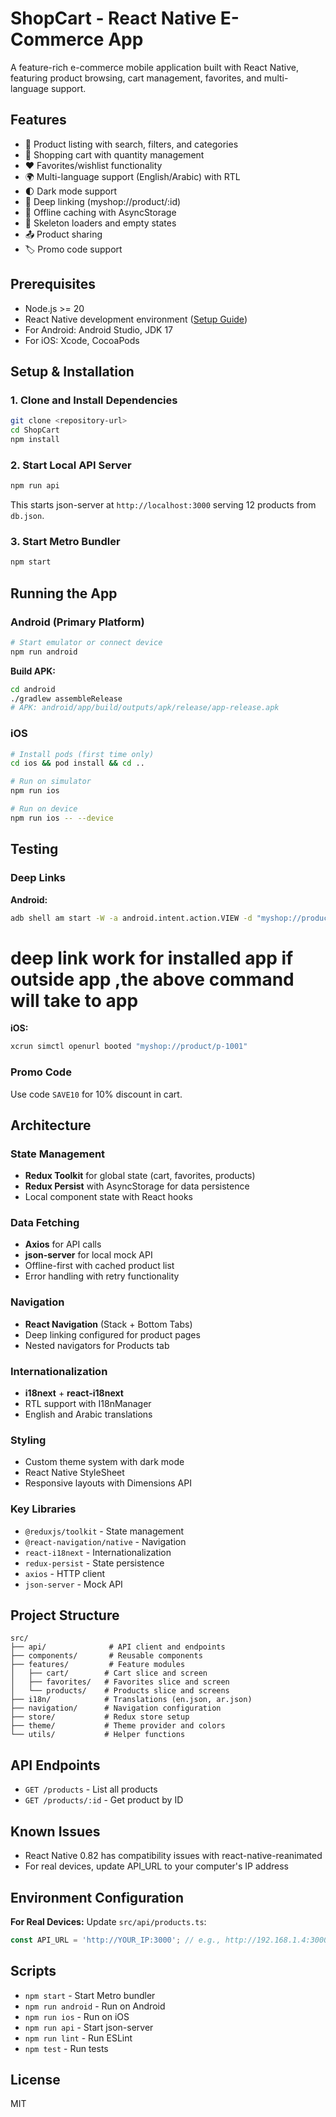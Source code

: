 # ShopCart - React Native E-Commerce App

A feature-rich e-commerce mobile application built with React Native, featuring product browsing, cart management, favorites, and multi-language support.

## Features

- 📱 Product listing with search, filters, and categories
- 🛒 Shopping cart with quantity management
- ❤️ Favorites/wishlist functionality
- 🌍 Multi-language support (English/Arabic) with RTL
- 🌓 Dark mode support
- 🔗 Deep linking (myshop://product/:id)
- 💾 Offline caching with AsyncStorage
- 🎨 Skeleton loaders and empty states
- 📤 Product sharing
- 🏷️ Promo code support

## Prerequisites

- Node.js >= 20
- React Native development environment ([Setup Guide](https://reactnative.dev/docs/set-up-your-environment))
- For Android: Android Studio, JDK 17
- For iOS: Xcode, CocoaPods

## Setup & Installation

### 1. Clone and Install Dependencies

```bash
git clone <repository-url>
cd ShopCart
npm install
```

### 2. Start Local API Server

```bash
npm run api
```

This starts json-server at `http://localhost:3000` serving 12 products from `db.json`.

### 3. Start Metro Bundler

```bash
npm start
```

## Running the App

### Android (Primary Platform)

```bash
# Start emulator or connect device
npm run android
```

**Build APK:**
```bash
cd android
./gradlew assembleRelease
# APK: android/app/build/outputs/apk/release/app-release.apk
```

### iOS

```bash
# Install pods (first time only)
cd ios && pod install && cd ..

# Run on simulator
npm run ios

# Run on device
npm run ios -- --device
```

## Testing

### Deep Links

**Android:**
```bash
adb shell am start -W -a android.intent.action.VIEW -d "myshop://product/p-1001"
```
# deep link work for installed app if outside app ,the above command will take to app
**iOS:**
```bash
xcrun simctl openurl booted "myshop://product/p-1001"
```

### Promo Code
Use code `SAVE10` for 10% discount in cart.

## Architecture

### State Management
- **Redux Toolkit** for global state (cart, favorites, products)
- **Redux Persist** with AsyncStorage for data persistence
- Local component state with React hooks

### Data Fetching
- **Axios** for API calls
- **json-server** for local mock API
- Offline-first with cached product list
- Error handling with retry functionality

### Navigation
- **React Navigation** (Stack + Bottom Tabs)
- Deep linking configured for product pages
- Nested navigators for Products tab

### Internationalization
- **i18next** + **react-i18next**
- RTL support with I18nManager
- English and Arabic translations

### Styling
- Custom theme system with dark mode
- React Native StyleSheet
- Responsive layouts with Dimensions API

### Key Libraries
- `@reduxjs/toolkit` - State management
- `@react-navigation/native` - Navigation
- `react-i18next` - Internationalization
- `redux-persist` - State persistence
- `axios` - HTTP client
- `json-server` - Mock API

## Project Structure

```
src/
├── api/              # API client and endpoints
├── components/       # Reusable components
├── features/         # Feature modules
│   ├── cart/        # Cart slice and screen
│   ├── favorites/   # Favorites slice and screen
│   └── products/    # Products slice and screens
├── i18n/            # Translations (en.json, ar.json)
├── navigation/      # Navigation configuration
├── store/           # Redux store setup
├── theme/           # Theme provider and colors
└── utils/           # Helper functions
```

## API Endpoints

- `GET /products` - List all products
- `GET /products/:id` - Get product by ID

## Known Issues

- React Native 0.82 has compatibility issues with react-native-reanimated
- For real devices, update API_URL to your computer's IP address

## Environment Configuration

**For Real Devices:**
Update `src/api/products.ts`:
```typescript
const API_URL = 'http://YOUR_IP:3000'; // e.g., http://192.168.1.4:3000
```

## Scripts

- `npm start` - Start Metro bundler
- `npm run android` - Run on Android
- `npm run ios` - Run on iOS
- `npm run api` - Start json-server
- `npm run lint` - Run ESLint
- `npm test` - Run tests

## License

MIT
